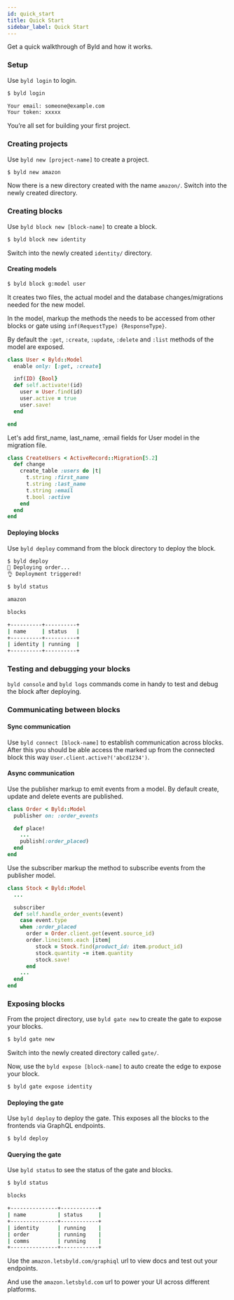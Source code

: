 ```yaml
---
id: quick_start
title: Quick Start
sidebar_label: Quick Start
---
```


Get a quick walkthrough of Byld and how it works.

### Setup

Use `byld login` to login.

```sh
$ byld login

Your email: someone@example.com
Your token: xxxxx
```

You’re all set for building your first project.

### Creating projects

Use `byld new [project-name]` to create a project.

```sh
$ byld new amazon
```

Now there is a new directory created with the name `amazon/`. Switch into the newly created directory.

### Creating blocks

Use `byld block new [block-name]` to create a block.

```sh
$ byld block new identity
```

Switch into the newly created `identity/` directory.

#### Creating models

```sh
$ byld block g:model user
```

It creates two files, the actual model and the database changes/migrations needed for the new model. 

In the model, markup the methods the needs to be accessed from other blocks or gate using `inf(RequestType) {ResponseType}`. 

By default the `:get`, `:create`, `:update`, `:delete` and `:list` methods of the model are exposed.

```ruby
class User < Byld::Model
  enable only: [:get, :create]

  inf(ID) {Bool}
  def self.activate!(id)
    user = User.find(id)
    user.active = true
    user.save!
  end

end
```

Let's add first_name, last_name, :email fields for User model in the migration file.

```ruby
class CreateUsers < ActiveRecord::Migration[5.2]
  def change
    create_table :users do |t|
      t.string :first_name
      t.string :last_name
      t.string :email
      t.bool :active
    end
  end
end
```

#### Deploying blocks

Use `byld deploy` command from the block directory to deploy the block.

```sh
$ byld deploy
🤞 Deploying order...
👌 Deployment triggered!
```

```sh
$ byld status

amazon

blocks

+----------+----------+
| name     | status   |
+----------+----------+
| identity | running  |
+----------+----------+
```

### Testing and debugging your blocks

`byld console` and `byld logs` commands come in handy to test and debug the block after deploying.

### Communicating between blocks

#### Sync communication

Use `byld connect [block-name]` to establish communication across blocks. After this you should be able access the marked up from the connected block this way `User.client.active?('abcd1234')`.


#### Async communication

Use the publisher markup to emit events from a model. By default create, update and delete events are published.

```ruby
class Order < Byld::Model
  publisher on: :order_events

  def place!
    ...
    publish(:order_placed)
  end
end
```

Use the subscriber markup the method to subscribe events from the publisher model. 

```ruby
class Stock < Byld::Model
  ...

  subscriber
  def self.handle_order_events(event)
    case event.type
    when :order_placed
      order = Order.client.get(event.source_id)
      order.lineitems.each |item|
         stock = Stock.find(product_id: item.product_id)
         stock.quantity -= item.quantity
         stock.save!
      end
    ...
  end
end
```

### Exposing blocks

From the project directory, use `byld gate new` to create the gate to expose your blocks.

```sh
$ byld gate new
```

Switch into the newly created directory called `gate/`.

Now, use the `byld expose [block-name]` to auto create the edge to expose your block.

```sh
$ byld gate expose identity
```


#### Deploying the gate

Use `byld deploy` to deploy the gate. This exposes all the blocks to the frontends via GraphQL endpoints.

```sh
$ byld deploy
```

#### Querying the gate

Use `byld status` to see the status of the gate and blocks.

```sh
$ byld status

blocks

+---------------+------------+
| name          | status     |
+---------------+------------+
| identity      | running    |
| order         | running    |
| comms         | running    |
+---------------+------------+
```

Use the `amazon.letsbyld.com/graphiql` url to view docs and test out your endpoints. 

And use the `amazon.letsbyld.com` url to power your UI across different platforms.

